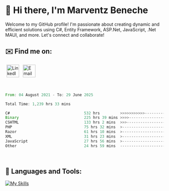 # 👋 Hi there, I'm Marventz Beneche

Welcome to my GitHub profile! I'm passionate about creating dynamic and efficient solutions using C#, Entity Framework, ASP.Net, JavaScript, .Net MAUI, and more. Let's connect and collaborate!

## ✉️ Find me on:
 <a href="https://linkedin.com/in/benechem" target="_blank" rel="noopener noreferrer"> <img src="https://icons.iconarchive.com/icons/limav/flat-gradient-social/512/Linkedin-icon.png" alt="LinkedIn" height="40" style="vertical-align:top; margin:4px"></a>
 <a href="mailto:info@benechem.co"> <img src="https://icons.iconarchive.com/icons/dtafalonso/android-lollipop/512/Gmail-icon.png" alt="Email" height="40" style="vertical-align:top; margin:4px"></a>
</p>

<br/>
<!--START_SECTION:waka-->

```rust
From: 04 August 2021 - To: 29 June 2025

Total Time: 1,239 hrs 33 mins

C#                                 532 hrs         >>>>>>>>>>>--------------   42.07 %
Binary                             225 hrs 39 mins >>>>---------------------   17.84 %
CSHTML                             133 hrs 2 mins  >>>----------------------   10.52 %
PHP                                75 hrs 32 mins  >------------------------   05.97 %
Razor                              61 hrs 10 mins  >------------------------   04.84 %
XML                                31 hrs 23 mins  >------------------------   02.48 %
JavaScript                         27 hrs 56 mins  >------------------------   02.21 %
Other                              24 hrs 59 mins  -------------------------   01.98 %
```

<!--END_SECTION:waka-->
<br />

## 🧰 Languages and Tools:

[![My Skills](https://skillicons.dev/icons?i=js,html,css,cs,java,php,mysql,dotnet,bootstrap,visualstudio,vscode,androidstudio,azure,xd,wordpress,raspberrypi)](https://skillicons.dev)
<br />

